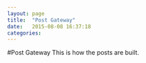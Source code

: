 ```yaml
---
layout: page
title:  "Post Gateway"
date:   2015-08-08 16:37:18
categories:
---
```


#Post Gateway
This is how the posts are built.